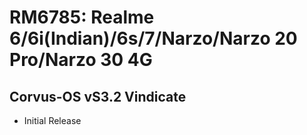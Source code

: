 # RM6785: Realme 6/6i(Indian)/6s/7/Narzo/Narzo 20 Pro/Narzo 30 4G

## Corvus-OS vS3.2 Vindicate

- Initial Release

